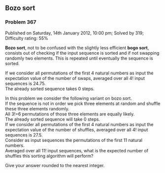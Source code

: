Bozo sort
---------

### Problem 367

Published on Saturday, 14th January 2012, 10:00 pm; Solved by 319;
Difficulty rating: 55%

**Bozo sort**, not to be confused with the slightly less efficient
**bogo sort**, consists out of checking if the input sequence is sorted
and if not swapping randomly two elements. This is repeated until
eventually the sequence is sorted.

If we consider all permutations of the first 4 natural numbers as input
the expectation value of the number of swaps, averaged over all 4! input
sequences is 24.75.\
 The already sorted sequence takes 0 steps.

In this problem we consider the following variant on bozo sort.\
 If the sequence is not in order we pick three elements at random and
shuffle these three elements randomly.\
 All 3!=6 permutations of those three elements are equally likely.\
 The already sorted sequence will take 0 steps.\
 If we consider all permutations of the first 4 natural numbers as input
the expectation value of the number of shuffles, averaged over all 4!
input sequences is 27.5.\
 Consider as input sequences the permutations of the first 11 natural
numbers.\
 Averaged over all 11! input sequences, what is the expected number of
shuffles this sorting algorithm will perform?

Give your answer rounded to the nearest integer.
